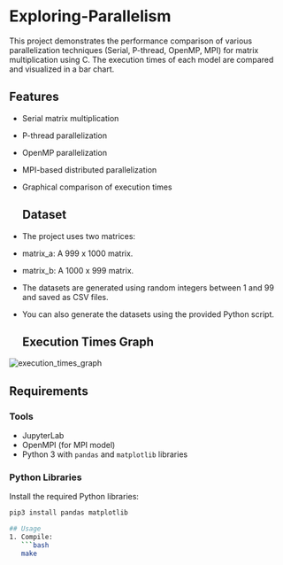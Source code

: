 # Exploring-Parallelism
This project demonstrates the performance comparison of various parallelization techniques (Serial, P-thread, OpenMP, MPI) for matrix multiplication using C. The execution times of each model are compared and visualized in a bar chart.

## Features
- Serial matrix multiplication
- P-thread parallelization
- OpenMP parallelization
- MPI-based distributed parallelization
- Graphical comparison of execution times

  ## Dataset
- The project uses two matrices:
- matrix_a: A 999 x 1000 matrix.
- matrix_b: A 1000 x 999 matrix.
- The datasets are generated using random integers between 1 and 99 and saved as CSV files. 
- You can also generate the datasets using the provided Python script.

  ## Execution Times Graph
![execution_times_graph](https://github.com/user-attachments/assets/926c109c-d979-482d-a37f-57eabb1f813e)

## Requirements
### Tools
- JupyterLab
- OpenMPI (for MPI model)
- Python 3 with `pandas` and `matplotlib` libraries

### Python Libraries
Install the required Python libraries:
```bash
pip3 install pandas matplotlib

## Usage
1. Compile:
   ```bash
   make
